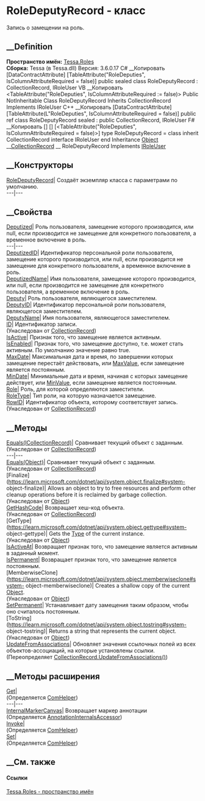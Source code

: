 # RoleDeputyRecord - класс
Запись о замещении на роль.
## __Definition
 **Пространство имён:** [Tessa.Roles](N_Tessa_Roles.htm)  
 **Сборка:** Tessa (в Tessa.dll) Версия: 3.6.0.17
C# __Копировать
    [DataContractAttribute]
    [TableAttribute("RoleDeputies", IsColumnAttributeRequired = false)]
    public sealed class RoleDeputyRecord : CollectionRecord, 
    	IRoleUser
VB __Копировать
    <DataContractAttribute>
    <TableAttribute("RoleDeputies", IsColumnAttributeRequired := false)>
    Public NotInheritable Class RoleDeputyRecord
    	Inherits CollectionRecord
    	Implements IRoleUser
C++ __Копировать
    [DataContractAttribute]
    [TableAttribute(L"RoleDeputies", IsColumnAttributeRequired = false)]
    public ref class RoleDeputyRecord sealed : public CollectionRecord, 
    	IRoleUser
F# __Копировать
     [<SealedAttribute>]
    [<DataContractAttribute>]
    [<TableAttribute("RoleDeputies", IsColumnAttributeRequired = false)>]
    type RoleDeputyRecord = 
        class
            inherit CollectionRecord
            interface IRoleUser
        end
Inheritance
    [Object](https://learn.microsoft.com/dotnet/api/system.object) __[CollectionRecord](T_Tessa_Platform_CollectionRecord.htm) __ RoleDeputyRecord
Implements
    [IRoleUser](T_Tessa_Roles_IRoleUser.htm)
##  __Конструкторы
[RoleDeputyRecord](M_Tessa_Roles_RoleDeputyRecord__ctor.htm)| Создаёт
экземпляр класса с параметрами по умолчанию.  
---|---  
##  __Свойства
[Deputized](P_Tessa_Roles_RoleDeputyRecord_Deputized.htm)|  Роль пользователя,
замещение которого производится, или null, если производится не замещение для
конкретного пользователя, а временное включение в роль.  
---|---  
[DeputizedID](P_Tessa_Roles_RoleDeputyRecord_DeputizedID.htm)|  Идентификатор
персональной роли пользователя, замещение которого производится, или null,
если производится не замещение для конкретного пользователя, а временное
включение в роль.  
[DeputizedName](P_Tessa_Roles_RoleDeputyRecord_DeputizedName.htm)|  Имя
пользователя, замещение которого производится, или null, если производится не
замещение для конкретного пользователя, а временное включение в роль.  
[Deputy](P_Tessa_Roles_RoleDeputyRecord_Deputy.htm)|  Роль пользователя,
являющегося заместителем.  
[DeputyID](P_Tessa_Roles_RoleDeputyRecord_DeputyID.htm)|  Идентификатор
персональной роли пользователя, являющегося заместителем.  
[DeputyName](P_Tessa_Roles_RoleDeputyRecord_DeputyName.htm)|  Имя
пользователя, являющегося заместителем.  
[ID](P_Tessa_Platform_CollectionRecord_ID.htm)| Идентификатор записи.  
(Унаследован от [CollectionRecord](T_Tessa_Platform_CollectionRecord.htm))  
[IsActive](P_Tessa_Roles_RoleDeputyRecord_IsActive.htm)|  Признак того, что
замещение является активным.  
[IsEnabled](P_Tessa_Roles_RoleDeputyRecord_IsEnabled.htm)|  Признак того, что
замещение доступно, т.е. может стать активным. По умолчанию значение равно
true.  
[MaxDate](P_Tessa_Roles_RoleDeputyRecord_MaxDate.htm)|  Максимальная дата и
время, по завершении которых замещение перестаёт действовать, или
[MaxValue](https://learn.microsoft.com/dotnet/api/system.data.sqltypes.sqldatetime.maxvalue),
если замещение является постоянным.  
[MinDate](P_Tessa_Roles_RoleDeputyRecord_MinDate.htm)|  Минимальные дата и
время, начиная с которых замещение действует, или
[MinValue](https://learn.microsoft.com/dotnet/api/system.data.sqltypes.sqldatetime.minvalue),
если замещение является постоянным.  
[Role](P_Tessa_Roles_RoleDeputyRecord_Role.htm)|  Роль, для которой
определяются заместители.  
[RoleType](P_Tessa_Roles_RoleDeputyRecord_RoleType.htm)|  Тип роли, на которую
назначается замещение.  
[RowID](P_Tessa_Platform_CollectionRecord_RowID.htm)| Идентификатор объекта,
которому соответствует запись.  
(Унаследован от [CollectionRecord](T_Tessa_Platform_CollectionRecord.htm))  
##  __Методы
[Equals(ICollectionRecord)](M_Tessa_Platform_CollectionRecord_Equals_1.htm)|
Сравнивает текущий объект с заданным.  
(Унаследован от [CollectionRecord](T_Tessa_Platform_CollectionRecord.htm))  
---|---  
[Equals(Object)](M_Tessa_Platform_CollectionRecord_Equals.htm)| Сравнивает
текущий объект с заданным.  
(Унаследован от [CollectionRecord](T_Tessa_Platform_CollectionRecord.htm))  
[Finalize](https://learn.microsoft.com/dotnet/api/system.object.finalize#system-
object-finalize)| Allows an object to try to free resources and perform other
cleanup operations before it is reclaimed by garbage collection.  
(Унаследован от
[Object](https://learn.microsoft.com/dotnet/api/system.object))  
[GetHashCode](M_Tessa_Platform_CollectionRecord_GetHashCode.htm)| Возвращает
хеш-код объекта.  
(Унаследован от [CollectionRecord](T_Tessa_Platform_CollectionRecord.htm))  
[GetType](https://learn.microsoft.com/dotnet/api/system.object.gettype#system-
object-gettype)| Gets the
[Type](https://learn.microsoft.com/dotnet/api/system.type) of the current
instance.  
(Унаследован от
[Object](https://learn.microsoft.com/dotnet/api/system.object))  
[IsActiveAt](M_Tessa_Roles_RoleDeputyRecord_IsActiveAt.htm)|  Возвращает
признак того, что замещение является активным в заданный момент.  
[IsPermanent](M_Tessa_Roles_RoleDeputyRecord_IsPermanent.htm)|  Возвращает
признак того, что замещение является постоянным.  
[MemberwiseClone](https://learn.microsoft.com/dotnet/api/system.object.memberwiseclone#system-
object-memberwiseclone)| Creates a shallow copy of the current
[Object](https://learn.microsoft.com/dotnet/api/system.object).  
(Унаследован от
[Object](https://learn.microsoft.com/dotnet/api/system.object))  
[SetPermanent](M_Tessa_Roles_RoleDeputyRecord_SetPermanent.htm)|
Устанавливает дату замещения таким образом, чтобы оно считалось постоянным.  
[ToString](https://learn.microsoft.com/dotnet/api/system.object.tostring#system-
object-tostring)| Returns a string that represents the current object.  
(Унаследован от
[Object](https://learn.microsoft.com/dotnet/api/system.object))  
[UpdateFromAssociations](M_Tessa_Roles_RoleDeputyRecord_UpdateFromAssociations.htm)|
Обновляет значения ссылочных полей из всех объектов-ассоциаций, на которые
установлены ссылки.  
(Переопределяет
[CollectionRecord.UpdateFromAssociations()](M_Tessa_Platform_CollectionRecord_UpdateFromAssociations.htm))  
##  __Методы расширения
[Get](M_Tessa_Extensions_Default_Client_EDS_ComHelper_Get.htm)|  
(Определяется
[ComHelper](T_Tessa_Extensions_Default_Client_EDS_ComHelper.htm))  
---|---  
[InternalMarkerCanvas](M_Tessa_UI_Views_Charting_Annotations_AnnotationInternalsAccessor_InternalMarkerCanvas.htm)|
Возвращает маркер аннотации  
(Определяется
[AnnotationInternalsAccessor](T_Tessa_UI_Views_Charting_Annotations_AnnotationInternalsAccessor.htm))  
[Invoke](M_Tessa_Extensions_Default_Client_EDS_ComHelper_Invoke.htm)|  
(Определяется
[ComHelper](T_Tessa_Extensions_Default_Client_EDS_ComHelper.htm))  
[Set](M_Tessa_Extensions_Default_Client_EDS_ComHelper_Set.htm)|  
(Определяется
[ComHelper](T_Tessa_Extensions_Default_Client_EDS_ComHelper.htm))  
##  __См. также
#### Ссылки
[Tessa.Roles - пространство имён](N_Tessa_Roles.htm)
